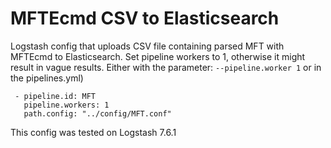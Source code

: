 # MFTEcmd CSV to Elasticsearch
Logstash config that uploads CSV file containing parsed MFT with MFTEcmd to Elasticsearch. 
Set pipeline workers to 1, otherwise it might result in vague results. Either with the parameter: `--pipeline.worker 1` or in the pipelines.yml)
```
 - pipeline.id: MFT
   pipeline.workers: 1
   path.config: "../config/MFT.conf"
```
This config was tested on Logstash 7.6.1
